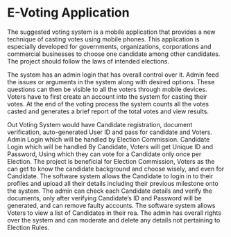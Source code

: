 # E-Voting Application
The suggested voting system is a mobile application that provides a new technique of casting votes using mobile phones. This application is especially developed for governments, organizations, corporations and commercial businesses to choose one candidate among other candidates. The project should follow the laws of intended elections.

The system has an admin login that has overall control over it. Admin feed the issues or arguments in the system along with desired options. These questions can then be visible to all the voters through mobile devices. Voters have to first create an account into the system for casting their votes. At the end of the voting process the system counts all the votes casted and generates a brief report of the total votes and view results. 

Out Voting System would have Candidate registration, document verification, auto-generated User ID and pass for candidate and Voters. Admin Login which will be handled by Election Commission. Candidate Login which will be handled By Candidate, Voters will get Unique ID and Password, Using which they can vote for a Candidate only once per Election. The project is beneficial for Election Commission, Voters as the can get to know the candidate background and choose wisely, and even for Candidate. The software system allows the Candidate to login in to their profiles and upload all their details including their previous milestone onto the system. The admin can check each Candidate details and verify the documents, only after verifying Candidate’s ID and Password will be generated, and can remove faulty accounts. The software system allows Voters to view a list of Candidates in their rea. The admin has overall rights over the system and can moderate and delete any details not pertaining to Election Rules.
